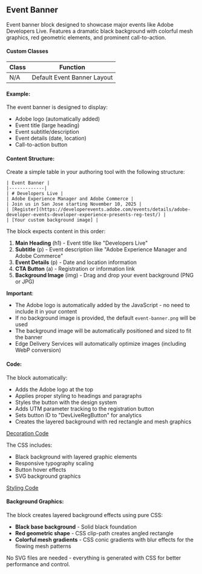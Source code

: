 ## Event Banner

Event banner block designed to showcase major events like Adobe Developers Live. Features a dramatic black background with colorful mesh graphics, red geometric elements, and prominent call-to-action.

#### Custom Classes 
|  Class | Function   |  
|--------|------------|
| N/A | Default Event Banner Layout |  

#### Example:

The event banner is designed to display:
- Adobe logo (automatically added)
- Event title (large heading)
- Event subtitle/description
- Event details (date, location)
- Call-to-action button

#### Content Structure:

Create a simple table in your authoring tool with the following structure:

```
| Event Banner |
|-------------|
| # Developers Live |
| Adobe Experience Manager and Adobe Commerce |
| Join us in San Jose starting November 10, 2025 |
| [Register](https://developerevents.adobe.com/events/details/adobe-developer-events-developer-experience-presents-reg-test/) |
| [Your custom background image] |
```

The block expects content in this order:
1. **Main Heading** (h1) - Event title like "Developers Live"
2. **Subtitle** (p) - Event description like "Adobe Experience Manager and Adobe Commerce"
3. **Event Details** (p) - Date and location information
4. **CTA Button** (a) - Registration or information link
5. **Background Image** (img) - Drag and drop your event background (PNG or JPG)

**Important**: 
- The Adobe logo is automatically added by the JavaScript - no need to include it in your content
- If no background image is provided, the default `event-banner.png` will be used
- The background image will be automatically positioned and sized to fit the banner
- Edge Delivery Services will automatically optimize images (including WebP conversion)

#### Code:

The block automatically:
- Adds the Adobe logo at the top
- Applies proper styling to headings and paragraphs
- Styles the button with the design system
- Adds UTM parameter tracking to the registration button
- Sets button ID to "DevLiveRegButton" for analytics
- Creates the layered background with red rectangle and mesh graphics

[Decoration Code](event-banner.js)

The CSS includes:
- Black background with layered graphic elements
- Responsive typography scaling
- Button hover effects
- SVG background graphics

[Styling Code](event-banner.css)

#### Background Graphics:

The block creates layered background effects using pure CSS:
- **Black base background** - Solid black foundation
- **Red geometric shape** - CSS clip-path creates angled rectangle
- **Colorful mesh gradients** - CSS conic gradients with blur effects for the flowing mesh patterns

No SVG files are needed - everything is generated with CSS for better performance and control.
